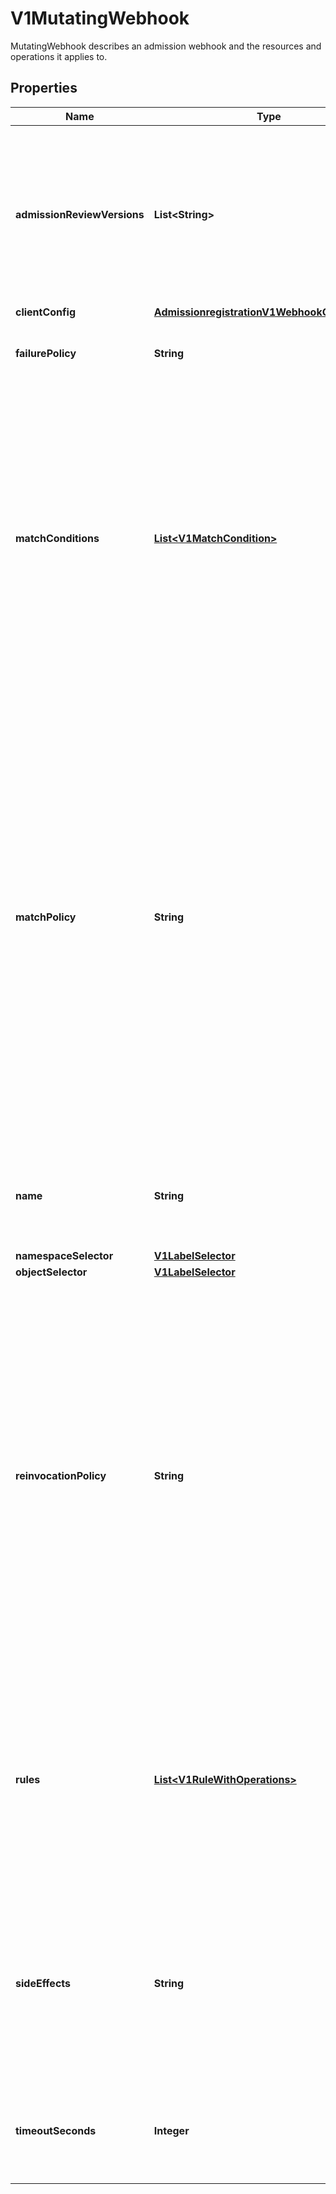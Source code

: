 

# V1MutatingWebhook

MutatingWebhook describes an admission webhook and the resources and operations it applies to.
## Properties

Name | Type | Description | Notes
------------ | ------------- | ------------- | -------------
**admissionReviewVersions** | **List&lt;String&gt;** | AdmissionReviewVersions is an ordered list of preferred &#x60;AdmissionReview&#x60; versions the Webhook expects. API server will try to use first version in the list which it supports. If none of the versions specified in this list supported by API server, validation will fail for this object. If a persisted webhook configuration specifies allowed versions and does not include any versions known to the API Server, calls to the webhook will fail and be subject to the failure policy. | 
**clientConfig** | [**AdmissionregistrationV1WebhookClientConfig**](AdmissionregistrationV1WebhookClientConfig.md) |  | 
**failurePolicy** | **String** | FailurePolicy defines how unrecognized errors from the admission endpoint are handled - allowed values are Ignore or Fail. Defaults to Fail. |  [optional]
**matchConditions** | [**List&lt;V1MatchCondition&gt;**](V1MatchCondition.md) | MatchConditions is a list of conditions that must be met for a request to be sent to this webhook. Match conditions filter requests that have already been matched by the rules, namespaceSelector, and objectSelector. An empty list of matchConditions matches all requests. There are a maximum of 64 match conditions allowed.  The exact matching logic is (in order):   1. If ANY matchCondition evaluates to FALSE, the webhook is skipped.   2. If ALL matchConditions evaluate to TRUE, the webhook is called.   3. If any matchCondition evaluates to an error (but none are FALSE):      - If failurePolicy&#x3D;Fail, reject the request      - If failurePolicy&#x3D;Ignore, the error is ignored and the webhook is skipped  This is a beta feature and managed by the AdmissionWebhookMatchConditions feature gate. |  [optional]
**matchPolicy** | **String** | matchPolicy defines how the \&quot;rules\&quot; list is used to match incoming requests. Allowed values are \&quot;Exact\&quot; or \&quot;Equivalent\&quot;.  - Exact: match a request only if it exactly matches a specified rule. For example, if deployments can be modified via apps/v1, apps/v1beta1, and extensions/v1beta1, but \&quot;rules\&quot; only included &#x60;apiGroups:[\&quot;apps\&quot;], apiVersions:[\&quot;v1\&quot;], resources: [\&quot;deployments\&quot;]&#x60;, a request to apps/v1beta1 or extensions/v1beta1 would not be sent to the webhook.  - Equivalent: match a request if modifies a resource listed in rules, even via another API group or version. For example, if deployments can be modified via apps/v1, apps/v1beta1, and extensions/v1beta1, and \&quot;rules\&quot; only included &#x60;apiGroups:[\&quot;apps\&quot;], apiVersions:[\&quot;v1\&quot;], resources: [\&quot;deployments\&quot;]&#x60;, a request to apps/v1beta1 or extensions/v1beta1 would be converted to apps/v1 and sent to the webhook.  Defaults to \&quot;Equivalent\&quot; |  [optional]
**name** | **String** | The name of the admission webhook. Name should be fully qualified, e.g., imagepolicy.kubernetes.io, where \&quot;imagepolicy\&quot; is the name of the webhook, and kubernetes.io is the name of the organization. Required. | 
**namespaceSelector** | [**V1LabelSelector**](V1LabelSelector.md) |  |  [optional]
**objectSelector** | [**V1LabelSelector**](V1LabelSelector.md) |  |  [optional]
**reinvocationPolicy** | **String** | reinvocationPolicy indicates whether this webhook should be called multiple times as part of a single admission evaluation. Allowed values are \&quot;Never\&quot; and \&quot;IfNeeded\&quot;.  Never: the webhook will not be called more than once in a single admission evaluation.  IfNeeded: the webhook will be called at least one additional time as part of the admission evaluation if the object being admitted is modified by other admission plugins after the initial webhook call. Webhooks that specify this option *must* be idempotent, able to process objects they previously admitted. Note: * the number of additional invocations is not guaranteed to be exactly one. * if additional invocations result in further modifications to the object, webhooks are not guaranteed to be invoked again. * webhooks that use this option may be reordered to minimize the number of additional invocations. * to validate an object after all mutations are guaranteed complete, use a validating admission webhook instead.  Defaults to \&quot;Never\&quot;. |  [optional]
**rules** | [**List&lt;V1RuleWithOperations&gt;**](V1RuleWithOperations.md) | Rules describes what operations on what resources/subresources the webhook cares about. The webhook cares about an operation if it matches _any_ Rule. However, in order to prevent ValidatingAdmissionWebhooks and MutatingAdmissionWebhooks from putting the cluster in a state which cannot be recovered from without completely disabling the plugin, ValidatingAdmissionWebhooks and MutatingAdmissionWebhooks are never called on admission requests for ValidatingWebhookConfiguration and MutatingWebhookConfiguration objects. |  [optional]
**sideEffects** | **String** | SideEffects states whether this webhook has side effects. Acceptable values are: None, NoneOnDryRun (webhooks created via v1beta1 may also specify Some or Unknown). Webhooks with side effects MUST implement a reconciliation system, since a request may be rejected by a future step in the admission chain and the side effects therefore need to be undone. Requests with the dryRun attribute will be auto-rejected if they match a webhook with sideEffects &#x3D;&#x3D; Unknown or Some. | 
**timeoutSeconds** | **Integer** | TimeoutSeconds specifies the timeout for this webhook. After the timeout passes, the webhook call will be ignored or the API call will fail based on the failure policy. The timeout value must be between 1 and 30 seconds. Default to 10 seconds. |  [optional]



